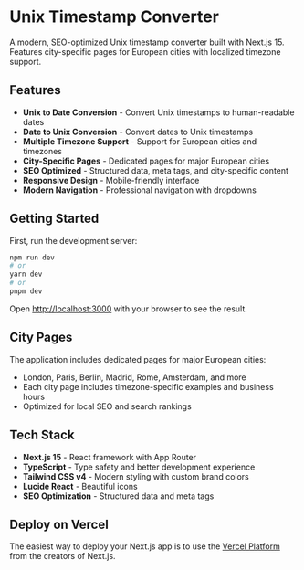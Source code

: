 # Unix Timestamp Converter

A modern, SEO-optimized Unix timestamp converter built with Next.js 15. Features city-specific pages for European cities with localized timezone support.

## Features

- **Unix to Date Conversion** - Convert Unix timestamps to human-readable dates
- **Date to Unix Conversion** - Convert dates to Unix timestamps
- **Multiple Timezone Support** - Support for European cities and timezones
- **City-Specific Pages** - Dedicated pages for major European cities
- **SEO Optimized** - Structured data, meta tags, and city-specific content
- **Responsive Design** - Mobile-friendly interface
- **Modern Navigation** - Professional navigation with dropdowns

## Getting Started

First, run the development server:

```bash
npm run dev
# or
yarn dev
# or
pnpm dev
```

Open [http://localhost:3000](http://localhost:3000) with your browser to see the result.

## City Pages

The application includes dedicated pages for major European cities:
- London, Paris, Berlin, Madrid, Rome, Amsterdam, and more
- Each city page includes timezone-specific examples and business hours
- Optimized for local SEO and search rankings

## Tech Stack

- **Next.js 15** - React framework with App Router
- **TypeScript** - Type safety and better development experience
- **Tailwind CSS v4** - Modern styling with custom brand colors
- **Lucide React** - Beautiful icons
- **SEO Optimization** - Structured data and meta tags

## Deploy on Vercel

The easiest way to deploy your Next.js app is to use the [Vercel Platform](https://vercel.com/new?utm_medium=default-template&filter=next.js&utm_source=create-next-app&utm_campaign=create-next-app-readme) from the creators of Next.js.
